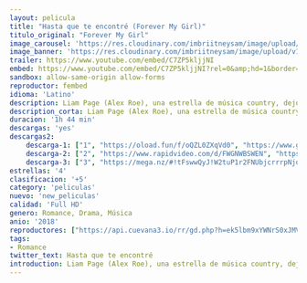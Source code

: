 ```yaml
---
layout: pelicula
title: "Hasta que te encontré (Forever My Girl)"
titulo_original: "Forever My Girl"
image_carousel: 'https://res.cloudinary.com/imbriitneysam/image/upload/v1542394539/encontre-poster-min.jpg'
image_banner: 'https://res.cloudinary.com/imbriitneysam/image/upload/v1542394540/encontre-bannmer-min.jpg'
trailer: https://www.youtube.com/embed/C7ZP5kljjNI
embed: https://www.youtube.com/embed/C7ZP5kljjNI?rel=0&amp;hd=1&border=0&wmode=opaque&enablejsapi=1&modestbranding=1&controls=1&showinfo=1
sandbox: allow-same-origin allow-forms
reproductor: fembed
idioma: 'Latino'
description: Liam Page (Alex Roe), una estrella de música country, dejó a su prometida en el altar para centrarse en su carrera profesional, la fama y el éxito. Después de ocho años, regresa a su ciudad natal para asistir al funeral de su mejor amigo. Al volver al lugar donde creció y vivió los mejores momentos de su vida, se da cuenta de todo lo que dejó atrás al olvidar sus raíces. Poco a poco sentirá que no ha podido olvidar al amor de su vida, Josie (Jessica Rothe) e intentará hacer todo lo posible para recuperar a su ex prometida.
description_corta: Liam Page (Alex Roe), una estrella de música country, dejó a su prometida en el altar para centrarse en su carrera profesional, la fama y el éxito. Después de ocho años, regresa a su ciudad natal para asistir al funeral de su mejor amigo. Al volver al..
duracion: '1h 44 min'
descargas: 'yes'
descargas2:
    descarga-1: ["1", "https://oload.fun/f/oQZL0ZXqVd0", "https://www.google.com/s2/favicons?domain=openload.co","OpenLoad","https://res.cloudinary.com/imbriitneysam/image/upload/v1541473684/mexico.png", "Latino", "Full HD"]
    descarga-2: ["2", "https://www.rapidvideo.com/d/FWGNWBSWEN", "https://www.google.com/s2/favicons?domain=www.rapidvideo.com","RapidVideo","https://res.cloudinary.com/imbriitneysam/image/upload/v1541473684/mexico.png", "Latino", "Full HD"]
    descarga-3: ["3", "https://mega.nz/#!tFswwQyJ!W2tuP1r2FNUbjcrrrpNjqE6bAruj3Gge1cni8dt8cB8", "https://www.google.com/s2/favicons?domain=mega.nz","Mega","https://res.cloudinary.com/imbriitneysam/image/upload/v1541473684/mexico.png", "Latino", "Full HD"]
estrellas: '4'
clasificacion: '+5'
category: 'peliculas'
nuevo: 'new_peliculas'
calidad: 'Full HD'
genero: Romance, Drama, Música
anio: '2018'
reproductores: ["https://api.cuevana3.io/rr/gd.php?h=ek5lbm9xYWNrS0xJMVp5b21KREk0dFBLbjVkaHhkRGdrOG1jbnBpUnhhS1YxWUNtcDhuUHZyaTBkSU9zdHBiQ3BadDNwSGFUMmNDdGs1eW9mTStWcFplU3FadVkyUT09"]
tags:
- Romance
twitter_text: Hasta que te encontré
introduction: Liam Page (Alex Roe), una estrella de música country, dejó a su prometida en el altar para centrarse en su carrera profesional, la fama y el éxito. Después de ocho años, regresa a su ciudad natal para asistir al funeral de su..
---
```



 







